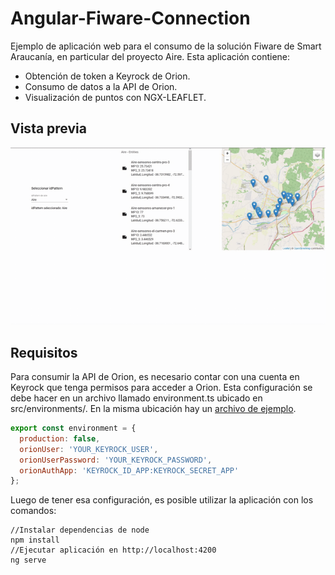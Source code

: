 # Angular-Fiware-Connection

Ejemplo de aplicación web para el consumo de la solución Fiware de Smart Araucanía, en particular del proyecto Aire. Esta aplicación contiene:

- Obtención de token a Keyrock de Orion.
- Consumo de datos a la API de Orion.
- Visualización de puntos con NGX-LEAFLET.

## Vista previa

![](docs/overview.gif)

## Requisitos

Para consumir la API de Orion, es necesario contar con una cuenta en Keyrock que tenga permisos para acceder a Orion. Esta configuración se debe hacer en un archivo llamado environment.ts ubicado en src/environments/. En la misma ubicación hay un [archivo de ejemplo](https://github.com/ManuelEV/Angular-Fiware-Connection/blob/master/angular-fiware-connection/src/environments/environment.ts.example).


```javascript
export const environment = {
  production: false,
  orionUser: 'YOUR_KEYROCK_USER',
  orionUserPassword: 'YOUR_KEYROCK_PASSWORD',
  orionAuthApp: 'KEYROCK_ID_APP:KEYROCK_SECRET_APP'
};
```

Luego de tener esa configuración, es posible utilizar la aplicación con los comandos:

```
//Instalar dependencias de node
npm install
//Ejecutar aplicación en http://localhost:4200
ng serve
```
